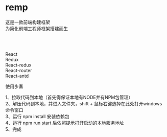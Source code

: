 # remp

这是一款前端构建框架 </br>
为简化前端工程师框架搭建而生

</br>
</br>

React </br>
Redux </br>
React-redux </br>
React-router </br> 
React-antd  </br>


使用步奏  </br>

1、拉取代码到本地（首先得保证本地有NODE并有NPM包管理） </br>
2、解压代码到本地，并进入文件夹，shift + 鼠标右键选择在此处打开windows命令窗口 </br>
3、运行 npm install 安装依赖包 </br>
4、运行 npm run start 后依照提示打开启动的本地服务地址 </br>
5、完成
